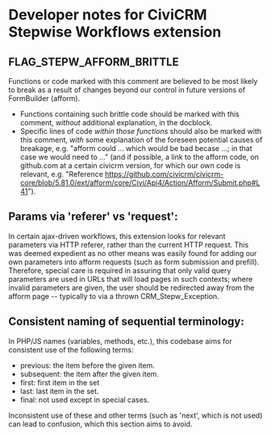 # Developer notes for CiviCRM Stepwise Workflows extension

## FLAG_STEPW_AFFORM_BRITTLE

Functions or code marked with this comment are believed to be most likely to
break as a result of changes beyond our control in future versions of FormBuilder
(afform).

- Functions containing such brittle code should be marked with this comment, _without_
  additional explanation, in the docblock.
- Specific lines of code _within those functions_ should also be marked with this
  comment, _with_ some explanation of the foreseen potential causes of breakage,
  e.g. "afform could ... which would be bad becase ...; in that case we would 
  need to ..." (and if possible, a link to the afform code, on github.com at a
  certain civicrm version, for which our own code is relevant, e.g. "Reference 
  https://github.com/civicrm/civicrm-core/blob/5.81.0/ext/afform/core/Civi/Api4/Action/Afform/Submit.php#L41").

## Params via 'referer' vs 'request':

In certain ajax-driven workflows, this extension looks for relevant parameters
via HTTP referer, rather than the current HTTP request. This was deemed expedient
as no other means was easily found for adding our own parameters into afform requests
(such as form submission and prefill). Therefore, special care is required in
assuring that only valid query parameters are used in URLs that will load pages
in such contexts; where invalid parameters are given, the user should be redirected
away from the afform page -- typically to via a thrown CRM_Stepw_Exception.

## Consistent naming of sequential terminology:
In PHP/JS names (variables, methods, etc.), this codebase aims for consistent use 
of the following terms:

- previous: the item before the given item.
- subsequent: the item after the given item.
- first: first item in the set
- last: last item in the set.
- final: not used except in special cases.

Inconsistent use of these and other terms (such as 'next', which is not used)
can lead to confusion, which this section aims to avoid.